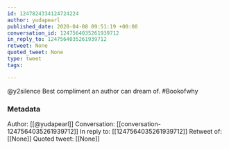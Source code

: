 ```yaml
---
id: 1247824334124724224
author: yudapearl
published_date: 2020-04-08 09:51:19 +00:00
conversation_id: 1247564035261939712
in_reply_to: 1247564035261939712
retweet: None
quoted_tweet: None
type: tweet
tags:

---
```


@y2silence Best compliment an author can dream of. #Bookofwhy

### Metadata

Author: [[@yudapearl]]
Conversation: [[conversation-1247564035261939712]]
In reply to: [[1247564035261939712]]
Retweet of: [[None]]
Quoted tweet: [[None]]
